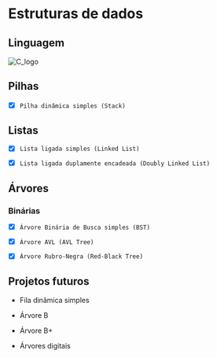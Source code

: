 # Estruturas de dados

## Linguagem

![C_logo](https://img.icons8.com/color/48/000000/c-programming.png)

## Pilhas

- [x] `Pilha dinâmica simples (Stack)`

## Listas

- [x] `Lista ligada simples (Linked List)`

- [x] `Lista ligada duplamente encadeada (Doubly Linked List)`

## Árvores

### Binárias

- [x] `Árvore Binária de Busca simples (BST)`
 
- [x] `Árvore AVL (AVL Tree)`

- [x] `Árvore Rubro-Negra (Red-Black Tree)`

## Projetos futuros

*   Fila dinâmica simples
 
*   Árvore B

*   Árvore B+

*   Árvores digitais
